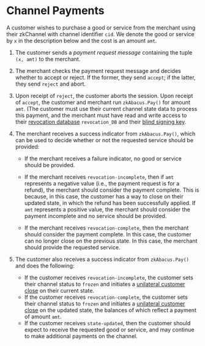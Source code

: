 # Channel Payments

A customer wishes to purchase a good or service from the merchant using their zkChannel with channel identifier `cid`. We denote the good or service by `x` in the description below and the cost is an amount `amt`.

1. The customer sends a _payment request message_ containing the tuple `(x, amt)` to the merchant.
2. The merchant checks the payment request message and decides whether to accept or reject. If the former, they send `accept`; if the latter, they send `reject` and abort.
3. Upon receipt of `reject`, the customer aborts the session. Upon receipt of `accept`, the customer and merchant run `zkAbacus.Pay()` for amount `amt`. (The customer must use their current channel state data to process this payment, and the merchant must have read and write access to their [revocation database](1-setup.md#Revocation-database-initialization) `revocation_DB` and their [blind signing key](1-setup.md#Blind-signing-key-generation).


4. The merchant receives a success indicator from `zkAbacus.Pay()`, which can be used to decide whether or not the requested service should be provided:

    * If the merchant receives a failure indicator, no good or service should be provided.

    * If the merchant receives `revocation-incomplete`, then if `amt` represents a negative value (i.e., the payment request is for a refund), the merchant should consider the payment complete. This is because, in this case, the customer has a way to close on their updated state, in which the refund has been successfully applied. If `amt` represents a positive value, the merchant should consider the payment incomplete and no service should be provided.

	* If the merchant receives `revocation-complete`, then the merchant should consider the payment complete. In this case, the customer can no longer close on the previous state. In this case, the merchant should provide the requested service.


5. The customer also receives a success indicator from `zkAbacus.Pay()` and does the following:
    * If the customer receives `revocation-incomplete`, the customer sets their channel status to `frozen` and initiates a [unilateral customer close](4-channel-closure.md#unilateral-customer-close) on their current state.
    * If the customer receives `revocation-complete`, the customer sets their channel status to `frozen` and initiates a [unilateral customer close](4-channel-closure.md#unilateral-customer-close) on the updated state, the balances of which reflect a payment of amount `amt`.
    * If the customer receives `state-updated`, then the customer should expect to receive the requested good or service, and may continue to make additional payments on the channel.
